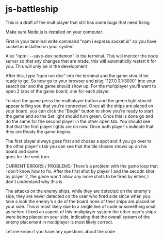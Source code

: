 # js-battleship

This is a draft of the multiplayer that still has some bugs that need fixing

Make sure Node.js is installed on your computer.

First in your terminal write command "npm i express socket.io" so you have socket.io installed on your system

Also "npm i --save-dev nodemon" in the terminal. This will monitor the node server so that any changes that are made, this will automaticlly restart it for you.
This will only be in the development

After this, type "npm run dev" into the terminal and the game should be ready to go. So now go to your browser and plug "127.0.0.1:3000" into your search bar and the game should show up.
For the multiplayer you'll want to open 2 tabs of the game board, one for each player.

To start the game press the multiplayer button and the green light should appear telling you that you're connected. Once all the ships are placed on your board,
you can click the "Begin" button to show you're ready to start the game and so the Set light should turn green. Once this is done go and do the same for the 
second player in the other open tab. You should see that that the first player lights are on now. Once both player's indicate that they are Ready the game begins.

The first player always goes first and choses a spot and if you go over to the other player's tab you can see that the tile chosen shows up on his board and same\
goes for the next turn.

CURRENT ERRORS / PROBLEMS:
There's a problem with the game loop that I don't know how to fix. After the first shot by player 1 and the secodn shot by player 2, the game won't allow any more
shots to be fired by either, I don't understand why this is.

The attacks on the enemy ships, while they are detected on the enemy's side, they are never detected on the user who fired side since when you take a look
the enemy's side of the board none of their ships are placed on your side. This is most likely due to a single line of code or something small as before I fixed an
aspect of this multiplayer system the other user's ships were being placed on your side, indicating that the overall system of the enemy placement in multiplayer
is most likely correct.

Let me know if you have any questions about the code
